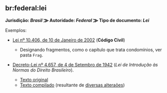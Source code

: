 
## br:federal:lei

**Jurisdição: _Brasil_ ⨠  Autoridade: _Federal_ ⨠ Tipo de documento: _Lei_**

Exemplos:

* [Lei nº 10.406, de 10 de Janeiro de 2002](http://lexml.gov.br/urn/urn:lex:br:federal:lei:2002-01-10;10406) (**Código Civil**)
  - Designando fragmentos, como o capítulo que trata condomínios, ver pasta `Frag`.

* [Decreto-Lei nº 4.657, de 4 de Setembro de 1942](http://lexml.gov.br/urn/urn:lex:br:federal:decreto.lei:1942-09-04;4657) (*Lei de Introdução às Normas do Direito Brasileiro*).
  - [Texto original](http://www2.camara.leg.br/legin/fed/declei/1940-1949/decreto-lei-4657-4-setembro-1942-414605-publicacaooriginal-68798-pe.html)
  - [Texto compilado](http://www.planalto.gov.br/ccivil_03/Decreto-Lei/Del4657compilado.htm) (resultante de [diversas alteraões](http://www.planalto.gov.br/ccivil_03/Decreto-Lei/Del4657.htm))



